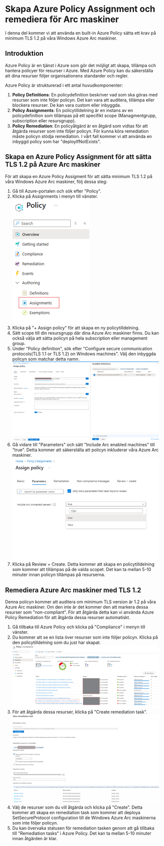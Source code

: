 # Skapa Azure Policy Assignment och remediera för Arc maskiner

I denna del kommer vi att använda en built-in Azure Policy sätta ett krav på minimum TLS 1.2 på våra Windows Azure Arc maskiner. 

## Introduktion
Azure Policy är en tjänst i Azure som gör det möjligt att skapa, tillämpa och hantera policyer för resurser i Azure. Med Azure Policy kan du säkerställa att dina resurser följer organisationens standarder och regler. 

Azure Policy är strukturerad i ett antal huvudkomponenter:
1. **Policy Definitions**: En policydefinition beskriver vad som ska göras med resurser som inte följer policyn. Det kan vara att auditera, tillämpa eller blockera resurser. De kan vara custom eller inbyggda.
2. **Policy Assignments**: En policytilldelning är en instans av en policydefinition som tillämpas på ett specifikt scope (Managmentgrupp, subscription eller resursgrupp). 
3. **Policy Remediation**: En policyåtgärd är en åtgärd som vidtas för att åtgärda resurser som inte följer policyn. För kunna köra remediation måste policyn stödja remediation. I vårt fall kommer vi att använda en inbyggd policy som har "deployIfNotExists".


## Skapa en Azure Policy Assignment för att sätta TLS 1.2 på Azure Arc maskiner

För att skapa en Azure Policy Assigment för att sätta minimum TLS 1.2 på våra Windows Azure Arc maskiner, följ dessa steg:
1. Gå till Azure-portalen och sök efter "Policy".
2. Klicka på Assignments i menyn till vänster.
![Policy meny](./img/Policies.png)
3. Klicka på "+ Assign policy" för att skapa en ny policytilldelning.
4. Sätt scope till din resursgrupp där dina Azure Arc maskiner finns. Du kan också välja att sätta policyn på hela subscription eller management group.
5. Under "Policy definition", sök efter "Configure secure communication protocols(TLS 1.1 or TLS 1.2) on Windows machines". Välj den inbyggda policyn som matchar detta namn.
![Policy assignment](./img/Built-in-tls12.png)
6. Gå vidare till "Parameters" och sätt "Include Arc enabled machines" till "true". Detta kommer att säkerställa att policyn inkluderar våra Azure Arc maskiner.
![Include Arc](./img/include-arc.png)
7. Klicka på Review + Create. Detta kommer att skapa en policytilldelning som kommer att tillämpas på de valda scopet. Det kan ta mellan 5-10 minuter innan policyn tillämpas på resurserna.

## Remediera Azure Arc maskiner med TLS 1.2

Denna policyn kommer att auditera om minimum TLS version är 1.2 på våra Azure Arc maskiner. Om den inte är det kommer den att markera dessa resurser som "non-compliant". För att åtgärda detta kan vi använda Azure Policy Remediation för att åtgärda dessa resurser automatiskt.

1. Gå tillbaka till Azure Policy och klicka på "Compliance" i menyn till vänster.
2. Du kommer att se en lista över resurser som inte följer policyn. Klicka på den policytilldelning som du just har skapat.
![Compliance](./img/Compliance.png)
3. För att åtgärda dessa resurser, klicka på "Create remediation task".
![Remediation task](./img/Remediation.png)
4. Välj de resurser som du vill åtgärda och klicka på "Create". Detta kommer att skapa en remediation task som kommer att deploya SetSecureProtocol configuration till de Windows Azure Arc maskinerna som inte följer policyn. 
5. Du kan övervaka statusen för remediation tasken genom att gå tillbaka till "Remediation tasks" i Azure Policy. Det kan ta mellan 5-10 minuter innan åtgärden är klar.